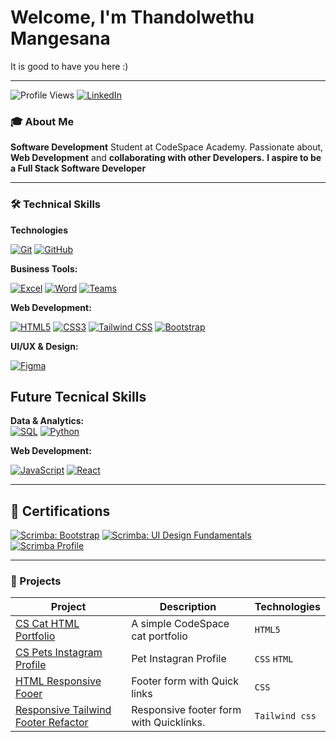 # Welcome, I'm Thandolwethu Mangesana
It is good to have you here :)

---

![Profile Views](https://komarev.com/ghpvc/?username=ThandolwethuMangesana&color=5865F2)
[![LinkedIn](https://img.shields.io/badge/-LinkedIn-0A66C2?style=flat&logo=linkedin)](https://www.linkedin.com/in/thandolwethu-mangesana)

### 🎓 About Me 
**Software Development** Student at CodeSpace Academy. Passionate about, **Web Development** and **collaborating with other Developers.** **I aspire to be a Full Stack Software Developer**

---

### 🛠️ Technical Skills

**Technologies**

[![Git](https://img.shields.io/badge/-Git-F05032?logo=git&logoColor=white)](https://git-scm.com)
[![GitHub](https://img.shields.io/badge/-GitHub-181717?logo=github&logoColor=white)](https://github.com)

**Business Tools:**  

[![Excel](https://img.shields.io/badge/-Excel-217346?logo=microsoftexcel)](https://support.microsoft.com/en-us/excel) 
[![Word](https://img.shields.io/badge/-Word-2B579A?logo=microsoftword&logoColor=white)](https://support.microsoft.com/en-us/word)
[![Teams](https://img.shields.io/badge/-Teams-6264A7?logo=microsoftteams&logoColor=white)](https://www.microsoft.com/en-us/microsoft-teams/group-chat-software)


**Web Development:** 

[![HTML5](https://img.shields.io/badge/-HTML5-E34F26?logo=html5)](https://developer.mozilla.org/en-US/docs/Web/HTML) 
[![CSS3](https://img.shields.io/badge/-CSS3-1572B6?logo=css3)](https://developer.mozilla.org/en-US/docs/Web/CSS) 
[![Tailwind CSS](https://img.shields.io/badge/-Tailwind%20CSS-38B2AC?logo=tailwindcss&logoColor=white)](https://tailwindcss.com)
[![Bootstrap](https://img.shields.io/badge/-Bootstrap-7952B3?logo=bootstrap&logoColor=white)](https://getbootstrap.com)


**UI/UX & Design:**

[![Figma](https://img.shields.io/badge/-Figma-0AC97F?logo=figma)](https://help.figma.com/hc/en-us) 

## Future Tecnical Skills

**Data & Analytics:**  
[![SQL](https://img.shields.io/badge/-SQL-336791?logo=postgresql)](https://www.w3schools.com/sql/) 
[![Python](https://img.shields.io/badge/-Python-3776AB?logo=python)](https://www.python.org/about/gettingstarted/)

**Web Development:** 

[![JavaScript](https://img.shields.io/badge/-JavaScript-323330?logo=javascript)](https://developer.mozilla.org/en-US/docs/Web/JavaScript)
[![React](https://img.shields.io/badge/-React-61DAFB?logo=react&logoColor=white)](https://reactjs.org)

---

## 🏅 Certifications

[![Scrimba: Bootstrap](https://img.shields.io/badge/-Bootstrap%20Course-7952B3?logo=bootstrap&logoColor=white)](https://scrimba.com/playlist/pD5KUE)
[![Scrimba: UI Design Fundamentals](https://img.shields.io/badge/-UI%20Design%20Fundamentals-4B9CD3?logo=scrimba&logoColor=white)](https://scrimba.com/intro-to-ui-design-fundamentals-c0q)
[![Scrimba Profile](https://img.shields.io/badge/-My%20Scrimba%20Profile-4B9CD3?logo=scrimba&logoColor=white)](https://scrimba.com/user/Thandolwethu-Mangesana)

---

### 📂 Projects  
| Project | Description | Technologies |
|---------|-------------|--------------|
| [CS Cat HTML Portfolio](https://github.com/ThandolwethuMangesana/THAMAN25493_FTO2506_GroupA_Thandolwethu-Mangesana_SDF02.git) | A simple CodeSpace cat portfolio | `HTML5` |
| [CS Pets Instagram Profile](https://github.com/ThandolwethuMangesana/THAMAN25493_FTO2506_GroupA_Thandolwethu-Mangesana_SDF03.git) |Pet Instagran Profile |`CSS` `HTML`|
| [HTML Responsive Fooer](https://github.com/ThandolwethuMangesana/ThandolwethuMangesana-THAMAN25493_FTO2506_GroupA_Thandolwethu-Mangesana_SDF04.git) | Footer form with Quick links | `CSS` |
| [Responsive Tailwind Footer Refactor](https://github.com/ThandolwethuMangesana/THAMAN25493_FTO2506_GroupA_Thandolwethu-Mangesana_SDF05.git) |Responsive footer form with Quicklinks. | `Tailwind css`  |
